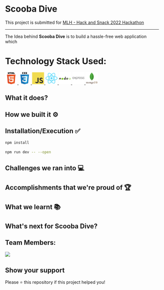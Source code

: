 # Scooba Dive 

This project is submitted for [MLH - Hack and Snack 2022 Hackathon](https://deepdivehacks.devpost.com/)

---

The Idea behind **Scooba Dive** is to build a hassle-free web application which 

# Technology Stack Used:
<a href="#" target="_blank" rel="noreferrer"> <img src="https://raw.githubusercontent.com/devicons/devicon/master/icons/html5/html5-original-wordmark.svg" alt="html5" width="40" height="40"/> </a>
<a href="#" target="_blank" rel="noreferrer"> <img src="https://raw.githubusercontent.com/devicons/devicon/master/icons/css3/css3-original-wordmark.svg" alt="css3" width="40" height="40"/> </a>
<a href="#" target="_blank" rel="noreferrer"> <img src="https://raw.githubusercontent.com/devicons/devicon/master/icons/javascript/javascript-original.svg" alt="css3" width="40" height="40"/> </a>
<a href="#" target="_blank" rel="noreferrer"> <img src="https://raw.githubusercontent.com/devicons/devicon/master/icons/react/react-original.svg" alt="css3" width="40" height="40"/> </a>
<a href="#" target="_blank" rel="noreferrer"> <img src="https://raw.githubusercontent.com/devicons/devicon/master/icons/nodejs/nodejs-original-wordmark.svg" alt="css3" width="40" height="40"/> </a>
<a href="#" target="_blank" rel="noreferrer"> <img src="https://raw.githubusercontent.com/devicons/devicon/master/icons/express/express-original-wordmark.svg" alt="css3" width="40" height="40"/> </a>
<a href="#" target="_blank" rel="noreferrer"> <img src="https://raw.githubusercontent.com/devicons/devicon/master/icons/mongodb/mongodb-original-wordmark.svg" alt="css3" width="40" height="40"/> </a>

## What it does?


## How we built it ⚙️


## Installation/Execution ✅

```bash
npm install
```
```bash
npm run dev -- --open
```

## Challenges we ran into 💻


## Accomplishments that we're proud of 🏆

## What we learnt 📚


## What's next for Scooba Dive?

## Team Members:
<a href="https://github.com/Garvit1809/DeepDiveHacks/graphs/contributors">
  <img src="https://contrib.rocks/image?repo=Garvit1809/DeepDiveHacks"/>
</a>

## Show your support

Please ⭐️ this repository if this project helped you!

